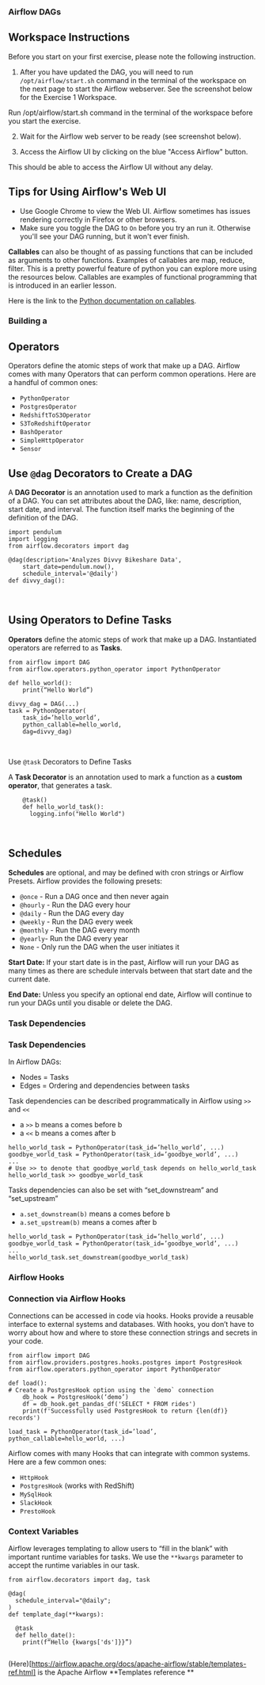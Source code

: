 ### Airflow DAGs

## Workspace Instructions

Before you start on your first exercise, please note the following instruction.

1. After you have updated the DAG, you will need to run `/opt/airflow/start.sh` command in the terminal of the workspace on the next page to start the Airflow webserver. See the screenshot below for the Exercise 1 Workspace.

Run /opt/airflow/start.sh command in the terminal of the workspace before you start the exercise. 

2. Wait for the Airflow web server to be ready (see screenshot below).

3. Access the Airflow UI by clicking on the blue "Access Airflow" button.

This should be able to access the Airflow UI without any delay.

## Tips for Using Airflow's Web UI

* Use Google Chrome to view the Web UI. Airflow sometimes has issues rendering correctly in Firefox or other browsers.
* Make sure you toggle the DAG to `On` before you try an run it. Otherwise you'll see your DAG running, but it won't ever finish.

__Callables__ can also be thought of as passing functions that can be included as arguments to other functions.  Examples of callables are map, reduce, filter. This is a pretty powerful feature of python you can explore more using the resources below. Callables are examples of functional programming that is introduced in an earlier lesson.

Here is the link to the [Python documentation on callables](https://docs.python.org/3.4/library/functools.html).

### Building a 

## Operators

Operators define the atomic steps of work that make up a DAG. Airflow comes with many Operators that can perform common operations. Here are a handful of common ones:
* `PythonOperator`
* `PostgresOperator`
* `RedshiftToS3Operator`
* `S3ToRedshiftOperator`
* `BashOperator`
* `SimpleHttpOperator`
* `Sensor`

## Use `@dag` Decorators to Create a DAG

A **DAG Decorator** is an annotation used to mark a function as the definition of a DAG. You can set attributes about the DAG, like: name,  description, start date, and interval. The function itself marks the beginning of the definition of the DAG.

```
import pendulum
import logging
from airflow.decorators import dag

@dag(description='Analyzes Divvy Bikeshare Data',
    start_date=pendulum.now(),
    schedule_interval='@daily')
def divvy_dag():
```

<br data-md>

## Using Operators to Define Tasks

**Operators** define the atomic steps of work that make up a DAG. Instantiated operators are referred to as **Tasks**.

```
from airflow import DAG
from airflow.operators.python_operator import PythonOperator

def hello_world():
    print(“Hello World”)

divvy_dag = DAG(...)
task = PythonOperator(
    task_id=’hello_world’,
    python_callable=hello_world,
    dag=divvy_dag)
```

<br data-md>

Use `@task` Decorators to Define Tasks

A **Task Decorator** is an annotation used to mark a function as a **custom operator**, that generates a task.

```undefined
    @task()
    def hello_world_task():
      logging.info("Hello World")
```

<br data-md>

## Schedules

**Schedules** are optional, and may be defined with cron strings or Airflow Presets. Airflow provides the following presets:

* `@once` - Run a DAG once and then never again
* `@hourly` - Run the DAG every hour
* `@daily` - Run the DAG every day
* `@weekly` - Run the DAG every week
* `@monthly` - Run the DAG every month
* `@yearly`- Run the DAG every year
* `None` - Only run the DAG when the user initiates it

**Start Date:** If your start date is in the past, Airflow will run your DAG as many times as there are schedule intervals between that start date and the current date. 

**End Date:** Unless you specify an optional end date, Airflow will continue to run your DAGs until you disable or delete the DAG.

### Task Dependencies

### Task Dependencies 

In Airflow DAGs:
* Nodes = Tasks
* Edges = Ordering and dependencies between tasks

Task dependencies can be described programmatically in Airflow using `>>` and `<<`
* a `>>` b means a comes before b
* a `<<` b means a comes after b

```
hello_world_task = PythonOperator(task_id=’hello_world’, ...)
goodbye_world_task = PythonOperator(task_id=’goodbye_world’, ...)
...
# Use >> to denote that goodbye_world_task depends on hello_world_task
hello_world_task >> goodbye_world_task
```

Tasks dependencies can also be set with “set_downstream” and “set_upstream”
* `a.set_downstream(b)` means a comes before b
* `a.set_upstream(b)` means a comes after b

```
hello_world_task = PythonOperator(task_id=’hello_world’, ...)
goodbye_world_task = PythonOperator(task_id=’goodbye_world’, ...)
...
hello_world_task.set_downstream(goodbye_world_task)
```

### Airflow Hooks

### Connection via Airflow Hooks

Connections can be accessed in code via hooks. Hooks provide a reusable interface to external systems and databases. With hooks, you don’t have to worry about how and where to store these connection strings and secrets in your code.

```
from airflow import DAG
from airflow.providers.postgres.hooks.postgres import PostgresHook
from airflow.operators.python_operator import PythonOperator

def load():
# Create a PostgresHook option using the `demo` connection
    db_hook = PostgresHook(‘demo’)
    df = db_hook.get_pandas_df('SELECT * FROM rides')
    print(f'Successfully used PostgresHook to return {len(df)} records')

load_task = PythonOperator(task_id=’load’, python_callable=hello_world, ...)
```

Airflow comes with many Hooks that can integrate with common systems. Here are a few common ones: 
* `HttpHook`
* `PostgresHook` (works with RedShift)
* `MySqlHook`
* `SlackHook`
* `PrestoHook`

### Context Variables

Airflow leverages templating to allow users to “fill in the blank” with important runtime variables for tasks. We use the `**kwargs` parameter to accept the runtime variables in our task.

```
from airflow.decorators import dag, task

@dag(
  schedule_interval="@daily";
)
def template_dag(**kwargs):

  @task
  def hello_date():
    print(f“Hello {kwargs['ds']}}”)


```

(Here)[https://airflow.apache.org/docs/apache-airflow/stable/templates-ref.html] is the Apache Airflow  **Templates reference **

